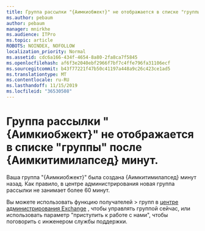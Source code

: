 ```yaml
---
title: Группа рассылки "{Аимкиобжект}" не отображается в списке "группы" после {Аимкитимилапсед} минут.
ms.author: pebaum
author: pebaum
manager: mnirkhe
ms.audience: ITPro
ms.topic: article
ROBOTS: NOINDEX, NOFOLLOW
localization_priority: Normal
ms.assetid: cdc6a166-434f-4654-8a80-2fa8ca7f5845
ms.openlocfilehash: af6f3e2040ebf2966f7bf7c4ffe796fa31106ecf
ms.sourcegitcommit: b43f77221f47b50c41197a448a9c26c423ce1ad5
ms.translationtype: MT
ms.contentlocale: ru-RU
ms.lasthandoff: 11/15/2019
ms.locfileid: "36530508"
---
```

# <a name="distribution-group-aimkiobject-not-showing-in-groups-list-after-aimkitimeelapsed-minutes"></a>Группа рассылки "{Аимкиобжект}" не отображается в списке "группы" после {Аимкитимилапсед} минут.

Ваша группа "{Аимкиобжект}" была создана {Аимкитимилапсед} минут назад. Как правило, в центре администрирования новая группа рассылки не занимает более 60 минут.
  
Вы можете использовать функцию получателей > групп в [центре администрирования Exchange](https://outlook.office365.com/ecp/?rfr=Admin_o365&amp;exsvurl=1&amp;mkt=en-US.aspx) , чтобы управлять группой сейчас, или использовать параметр "приступить к работе с нами", чтобы поговорить с инженером службы поддержки. 
  

